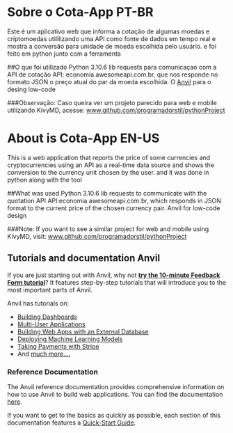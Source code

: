 # Sobre o Cota-App PT-BR
Este  é um aplicativo web que informa a cotação de algumas moedas e criptomoedas utililizando uma API como fonte de dados em tempo real e mostra a conversão para unidade de moeda escolhida pelo usuário. e  foi feito em python junto com a ferramenta 

##O que foi utilizado
Python 3.10.6
lib requests para comunicaçao com a API de cotação
API: economia.awesomeapi.com.br, que nos responde no formato JSON o preço atual do par da moeda escolhida.
O [Anvil](https://anvil.works/) para o desing low-code

###Observação:
	Caso queira ver um projeto parecido para web e mobile utilizando KivyMD, acesse:
		www.github.com/programadorstil/pythonProject

 # About is Cota-App EN-US
This is a web application that reports the price of some currencies and cryptocurrencies using an API as a real-time data source and shows the conversion to the currency unit chosen by the user. and it was done in python along with the tool

##What was used Python 3.10.6 lib requests to communicate with the quotation API API:economia.awesomeapi.com.br, which responds in JSON format to the current price of the chosen currency pair. Anvil for low-code design

###Note: If you want to see a similar project for web and mobile using KivyMD, visit: www.github.com/programadorstil/pythonProject









## Tutorials and documentation  Anvil


If you are just starting out with Anvil, why not **[try the 10-minute Feedback Form tutorial](https://anvil.works/learn/tutorials/feedback-form?utm_source=github:app_README)**? It features step-by-step tutorials that will introduce you to the most important parts of Anvil.

Anvil has tutorials on:
- [Building Dashboards](https://anvil.works/learn/tutorials/data-science#dashboarding?utm_source=github:app_README)
- [Multi-User Applications](https://anvil.works/learn/tutorials/multi-user-apps?utm_source=github:app_README)
- [Building Web Apps with an External Database](https://anvil.works/learn/tutorials/external-database?utm_source=github:app_README)
- [Deploying Machine Learning Models](https://anvil.works/learn/tutorials/deploy-machine-learning-model?utm_source=github:app_README)
- [Taking Payments with Stripe](https://anvil.works/learn/tutorials/stripe?utm_source=github:app_README)
- And [much more....](https://anvil.works/learn/tutorials?utm_source=github:app_README)

### Reference Documentation

The Anvil reference documentation provides comprehensive information on how to use Anvil to build web applications. You can find the documentation [here](https://anvil.works/docs/overview?utm_source=github:app_README).

If you want to get to the basics as quickly as possible, each section of this documentation features a [Quick-Start Guide](https://anvil.works/docs/overview/quickstarts?utm_source=github:app_README).

